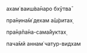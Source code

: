 ахам̇ ваиш́ва̄наро бхӯтва̄

пра̄н̣ина̄м̇ дехам а̄ш́ритах̣

пра̄н̣а̄па̄на-сама̄йуктах̣

пача̄мй аннам̇ чатур-видхам